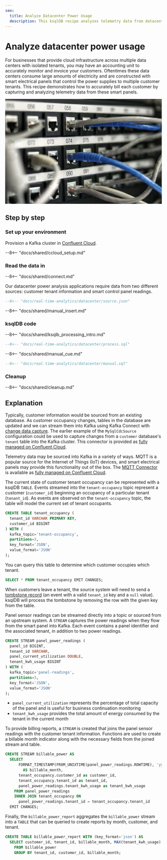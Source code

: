 ```yaml
---
seo:
  title: Analyze Datacenter Power Usage 
  description: This ksqlDB recipe analyzes telemetry data from datacenter power electrical smart panels. The stream processing use cases for this data include detection of power usage levels for safety and accounting purposes.
---
```


# Analyze datacenter power usage 

For businesses that provide cloud infrastructure across multiple data centers with isolated tenants, you may have an accounting unit to accurately monitor and invoice your customers. Oftentimes these data centers consume large amounts of electricity and are constructed with smart electrical panels that control the power supplies to multiple customer tenants. This recipe demonstrates how to accurately bill each customer by capturing and analyzing telemetry data from these smart panels.

![data center](../../img/datacenter.jpg)

## Step by step

### Set up your environment
 
Provision a Kafka cluster in [Confluent Cloud](https://www.confluent.io/confluent-cloud/tryfree/?utm_source=github&utm_medium=ksqldb_recipes&utm_campaign=datacenter).

--8<-- "docs/shared/ccloud_setup.md"

### Read the data in

--8<-- "docs/shared/connect.md"

Our datacenter power analysis applications require data from two different sources: customer tenant information and smart control panel readings.

```sql
--8<-- "docs/real-time-analytics/datacenter/source.json"
```

--8<-- "docs/shared/manual_insert.md"

### ksqlDB code

--8<-- "docs/shared/ksqlb_processing_intro.md"

```sql
--8<-- "docs/real-time-analytics/datacenter/process.sql"
```

--8<-- "docs/shared/manual_cue.md"

```sql
--8<-- "docs/real-time-analytics/datacenter/manual.sql"
```

### Cleanup

--8<-- "docs/shared/cleanup.md"

## Explanation

Typically, customer information would be sourced from an existing database. As customer occupancy changes, tables in the database are updated and we can stream them into Kafka using Kafka Connect with [change data capture](https://www.confluent.io/blog/cdc-and-streaming-analytics-using-debezium-kafka/). The earlier example of the `MySqlCdcSource` configuration could be used to capture changes from a `customer` database's `tenant` table into the Kafka cluster. This connector is provided as [fully managed on Confluent Cloud](https://docs.confluent.io/cloud/current/connectors/cc-mysql-source-cdc-debezium.html).  

Telemetry data may be sourced into Kafka in a variety of ways. MQTT is a popular source for the Internet of Things (IoT) devices, and smart electrical panels may provide this functionality out of the box. The [MQTT Connector](https://docs.confluent.io/cloud/current/connectors/cc-mqtt-source.html) is available as [fully managed on Confluent Cloud](https://docs.confluent.io/cloud/current/connectors/cc-mqtt-source.html).

The current state of customer tenant occupancy can be represented with a ksqlDB `TABLE`. Events streamed into the `tenant-occupancy` topic represent a customer (`customer_id`) beginning an occupancy of a particular tenant (`tenant_id`). As events are observed on the `tenant-occupancy` topic, the table will model the current set of tenant occupants. 

```sql
CREATE TABLE tenant_occupancy (
  tenant_id VARCHAR PRIMARY KEY,
  customer_id BIGINT
) WITH (
  kafka_topic='tenant-occupancy',
  partitions=3,
  key_format='JSON',
  value_format='JSON'
);
```

You can query this table to determine which customer occupies which tenant.

```sql
SELECT * FROM tenant_occupancy EMIT CHANGES;
```

When customers leave a tenant, the source system will need to send a [tombstone record](https://docs.ksqldb.io/en/latest/developer-guide/ksqldb-reference/create-table/#primary-key) (an event with a valid `tenant_id` key and a `null` value). ksqlDB will process the tombstone by removing the row with the given key from the table.

Panel sensor readings can be streamed directly into a topic or sourced from an upstream system. A `STREAM` captures the power readings when they flow from the smart panel into Kafka. Each event contains a panel identifier and the associated tenant, in addition to two power readings.

```sql
CREATE STREAM panel_power_readings (
  panel_id BIGINT,
  tenant_id VARCHAR,
  panel_current_utilization DOUBLE,
  tenant_kwh_usage BIGINT
) WITH (
  kafka_topic='panel-readings',
  partitions=3,
  key_format='JSON',
  value_format='JSON'
);
```

* `panel_current_utilization` represents the percentage of total capacity of the panel and is useful for business continuation monitoring
* `tenant_kwh_usage` provides the total amount of energy consumed by the tenant in the current month 

To provide billing reports, a `STREAM` is created that joins the panel sensor readings with the customer tenant information. Functions are used to create a billable month indicator along with the necessary fields from the joined stream and table. 

```sql
CREATE STREAM billable_power AS 
  SELECT 
      FORMAT_TIMESTAMP(FROM_UNIXTIME(panel_power_readings.ROWTIME), 'yyyy-MM') 
        AS billable_month,
      tenant_occupancy.customer_id as customer_id,
      tenant_occupancy.tenant_id as tenant_id, 
      panel_power_readings.tenant_kwh_usage as tenant_kwh_usage
    FROM panel_power_readings
    INNER JOIN tenant_occupancy ON 
      panel_power_readings.tenant_id = tenant_occupancy.tenant_id
  EMIT CHANGES;
```

Finally, the `billable_power_report` aggregates the `billable_power` stream into a `TABLE` that can be queried to create reports by month, customer, and tenant.

```sql
CREATE TABLE billable_power_report WITH (key_format='json') AS
  SELECT customer_id, tenant_id, billable_month, MAX(tenant_kwh_usage) as kwh
    FROM billable_power
    GROUP BY tenant_id, customer_id, billable_month;
```

